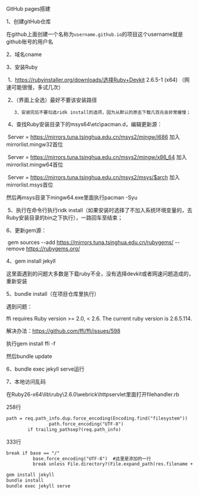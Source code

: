 GitHub pages搭建

1、创建gitHub仓库

在github上面创建一个名称为`username.github.io`的项目这个username就是github账号的用户名

2、域名cname

3、安装Ruby

​     1、https://rubyinstaller.org/downloads/选择Ruby+Devkit 2.6.5-1 (x64) （网速可能很慢，多试几次）

​	 2、（界面上全选）最好不要该安装路径

 	   3、安装完后不要勾选ridk install的选项，因为从默认的原去下载几百兆会非常缓慢；

​     4、查找Ruby安装目录下的msys64\etc\pacman.d，编辑更新源：

​	Server = https://mirrors.tuna.tsinghua.edu.cn/msys2/mingw/i686 加入mirrorlist.mingw32首位

​	Server = https://mirrors.tuna.tsinghua.edu.cn/msys2/mingw/x86_64 加入mirrorlist.mingw64首位

​	Server = https://mirrors.tuna.tsinghua.edu.cn/msys2/msys/$arch 加入mirrorlist.msys首位

然后再msys目录下mingw64.exe里面执行pacman -Syu

​		5、执行在命令行执行ridk install（如果安装时选择了不加入系统环境变量的，去Ruby安装目录的bin之下执行），一路回车至结束；

6、更新gem源：

​		gem sources --add https://mirrors.tuna.tsinghua.edu.cn/rubygems/ --remove https://rubygems.org/

4、gem install jekyll

这里面遇到的问题大多数是下载ruby不全，没有选择devkit或者网速问题造成的，重新安装

5、bundle install（在项目仓库里执行）

遇到问题：

ffi requires Ruby version >= 2.0, < 2.6. The current ruby version is 2.6.5.114.

解决办法：https://github.com/ffi/ffi/issues/598

执行gem install ffi -f

然后bundle update

6、bundle exec jekyll serve运行

7、本地访问乱码

在Ruby26-x64\lib\ruby\2.6.0\webrick\httpservlet里面打开filehandler.rb

258行

~~~xml
path = req.path_info.dup.force_encoding(Encoding.find("filesystem"))
				path.force_encoding("UTF-8")
        if trailing_pathsep?(req.path_info)
~~~

333行

~~~xml
break if base == "/"
		  base.force_encoding("UTF-8")  #这里是添加的一行
          break unless File.directory?(File.expand_path(res.filename + base))
~~~







~~~cmd
gem install jekyll
bundle install
bundle exec jekyll serve
~~~

